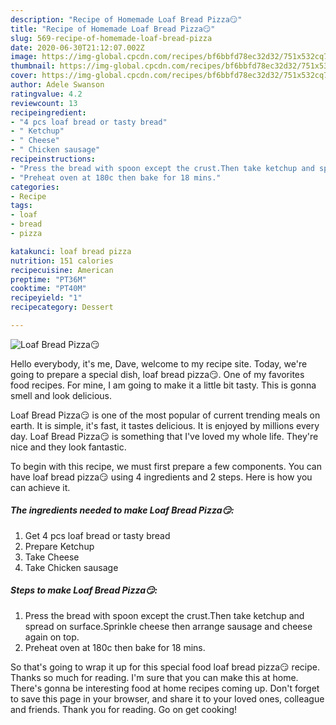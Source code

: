 ```yaml
---
description: "Recipe of Homemade Loaf Bread Pizza😏"
title: "Recipe of Homemade Loaf Bread Pizza😏"
slug: 569-recipe-of-homemade-loaf-bread-pizza
date: 2020-06-30T21:12:07.002Z
image: https://img-global.cpcdn.com/recipes/bf6bbfd78ec32d32/751x532cq70/loaf-bread-pizza😏-recipe-main-photo.jpg
thumbnail: https://img-global.cpcdn.com/recipes/bf6bbfd78ec32d32/751x532cq70/loaf-bread-pizza😏-recipe-main-photo.jpg
cover: https://img-global.cpcdn.com/recipes/bf6bbfd78ec32d32/751x532cq70/loaf-bread-pizza😏-recipe-main-photo.jpg
author: Adele Swanson
ratingvalue: 4.2
reviewcount: 13
recipeingredient:
- "4 pcs loaf bread or tasty bread"
- " Ketchup"
- " Cheese"
- " Chicken sausage"
recipeinstructions:
- "Press the bread with spoon except the crust.Then take ketchup and spread on surface.Sprinkle cheese then arrange sausage and cheese again on top."
- "Preheat oven at 180c then bake for 18 mins."
categories:
- Recipe
tags:
- loaf
- bread
- pizza

katakunci: loaf bread pizza 
nutrition: 151 calories
recipecuisine: American
preptime: "PT36M"
cooktime: "PT40M"
recipeyield: "1"
recipecategory: Dessert

---
```



![Loaf Bread Pizza😏](https://img-global.cpcdn.com/recipes/bf6bbfd78ec32d32/751x532cq70/loaf-bread-pizza😏-recipe-main-photo.jpg)

Hello everybody, it's me, Dave, welcome to my recipe site. Today, we're going to prepare a special dish, loaf bread pizza😏. One of my favorites food recipes. For mine, I am going to make it a little bit tasty. This is gonna smell and look delicious.



Loaf Bread Pizza😏 is one of the most popular of current trending meals on earth. It is simple, it's fast, it tastes delicious. It is enjoyed by millions every day. Loaf Bread Pizza😏 is something that I've loved my whole life. They're nice and they look fantastic.


To begin with this recipe, we must first prepare a few components. You can have loaf bread pizza😏 using 4 ingredients and 2 steps. Here is how you can achieve it.

<!--inarticleads1-->

##### The ingredients needed to make Loaf Bread Pizza😏:

1. Get 4 pcs loaf bread or tasty bread
1. Prepare  Ketchup
1. Take  Cheese
1. Take  Chicken sausage




<!--inarticleads2-->

##### Steps to make Loaf Bread Pizza😏:

1. Press the bread with spoon except the crust.Then take ketchup and spread on surface.Sprinkle cheese then arrange sausage and cheese again on top.
1. Preheat oven at 180c then bake for 18 mins.




So that's going to wrap it up for this special food loaf bread pizza😏 recipe. Thanks so much for reading. I'm sure that you can make this at home. There's gonna be interesting food at home recipes coming up. Don't forget to save this page in your browser, and share it to your loved ones, colleague and friends. Thank you for reading. Go on get cooking!
